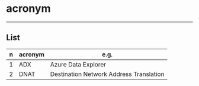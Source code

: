 # acronym

---

## List
|n|acronym|e.g.|
|-|-------|-----|
|1|ADX|Azure Data Explorer|
|2|DNAT|Destination Network Address Translation|
